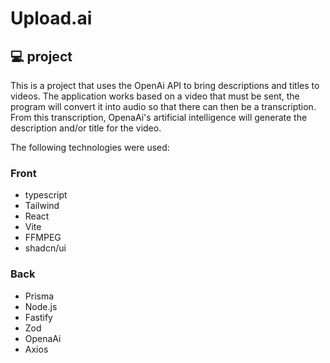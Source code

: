 # Upload.ai

## 💻 project
This is a project that uses the OpenAi API to bring descriptions and titles to videos. The application works based on a video that must be sent, the program will convert it into audio so that there can then be a transcription. From this transcription, OpenaAi's artificial intelligence will generate the description and/or title for the video. 

The following technologies were used:

### Front
- typescript
- Tailwind
- React
- Vite
- FFMPEG
- shadcn/ui

### Back 
- Prisma
- Node.js
- Fastify
- Zod
- OpenaAi
- Axios

